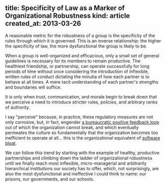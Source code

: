 title: Specificity of Law as a Marker of Organizational Robustness
kind: article
created_at: 2013-03-26
---

<!-- _. -->

A reasonable metric for the robustness of a group is the specificity
of the rules through which it is governed. This is an inverse relationship: the 
higher the specificity of law, the more dysfunctional the group is likely to be. 

When a group is well-organized and efficacious, only a small set of 
general guidelines is necessary for its members to remain productive. The 
healthiest friendship, or partnership,
can operate successfully for long periods of time without once considering 
the introduction of inflexible, written rules of conduct dictating the minutia
of how each partner is to behave at all times. A mere 
tacit understanding of each partner's strengths and boundaries will suffice.

It is only when trust, communication, and morale begin to break down that we
perceive a need to introduce stricter rules, policies, and arbitrary 
ranks of authority. 

I say "perceive" because, in practice, these regulatory measures are not only
corrosive, but, in fact, engender 
[a bureaucratic positive feedback loop](articles/bureaucratic_bloat.html)
out of which the organization cannot break, and which eventually permeates the 
culture so fundamentally that the organization becomes too inefficient 
to operate at all... this is the organizational equivalent of 
[software bloat](https://en.wikipedia.org/wiki/Software_bloat).

We can follow this trend by starting with the example of healthy, productive 
partnerships and climbing down the ladder of organizational robustness  
until we finally reach most inflexible, micro-managerial and arbitrarily 
hierarchical institutions our society has to offer, which, not surprisingly, 
are also the most dysfunctional and ineffective I could think to name: our 
prisons, our governments, and our schools. 

